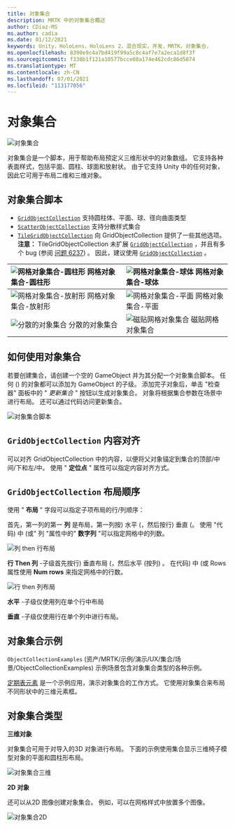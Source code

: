 ```yaml
---
title: 对象集合
description: MRTK 中的对象集合概述
author: CDiaz-MS
ms.author: cadia
ms.date: 01/12/2021
keywords: Unity，HoloLens，HoloLens 2，混合现实，开发，MRTK，对象集合，
ms.openlocfilehash: 8390e9c4a7bd419f99a5c8c4af7e7a2eca1d8f3f
ms.sourcegitcommit: f338b1f121a10577bcce08a174e462cdc86d5874
ms.translationtype: MT
ms.contentlocale: zh-CN
ms.lasthandoff: 07/01/2021
ms.locfileid: "113177056"
---
```

# <a name="object-collection"></a>对象集合

![对象集合](../images/object-collection/MRTK_ObjectCollection_Main.jpg)

对象集合是一个脚本，用于帮助布局预定义三维形状中的对象数组。 它支持各种表面样式，包括平面、圆柱、球面和放射状。 由于它支持 Unity 中的任何对象，因此它可用于布局二维和三维对象。

## <a name="object-collection-scripts"></a>对象集合脚本

- [`GridObjectCollection`](xref:Microsoft.MixedReality.Toolkit.Utilities.GridObjectCollection) 支持圆柱体、平面、球、径向曲面类型
- [`ScatterObjectCollection`](xref:Microsoft.MixedReality.Toolkit.Utilities.ScatterObjectCollection) 支持分散样式集合  
- [`TileGridObjectCollection`](xref:Microsoft.MixedReality.Toolkit.Utilities.TileGridObjectCollection) 向 GridObjectCollection 提供了一些其他选项。 **注意：** TileGridObjectCollection 未扩展 [`GridObjectCollection`](xref:Microsoft.MixedReality.Toolkit.Utilities.GridObjectCollection) ，并且有多个 bug (参阅 [问题 6237](https://github.com/microsoft/MixedRealityToolkit-Unity/issues/6237)) 。 因此，建议使用 [`GridObjectCollection`](xref:Microsoft.MixedReality.Toolkit.Utilities.GridObjectCollection) 。

|![网格对象集合-圆柱形](../images/object-collection/MRTK_ObjectCollectionCylinder.png) 网格对象集合-圆柱形 | ![网格对象集合-球体](../images/object-collection/MRTK_ObjectCollectionSphere.png) 网格对象集合-球体 |
|:--- | :--- |
|![网格对象集合-放射形](../images/object-collection/MRTK_ObjectCollectionRadial.png) 网格对象集合-放射形 | ![网格对象集合-平面](../images/object-collection/MRTK_ObjectCollectionPlane.png) 网格对象集合-平面 |
|![分散的对象集合](../images/object-collection/MRTK_ObjectCollectionScattered.png) 分散的对象集合 | ![磁贴网格对象集合](../images/object-collection/MRTK_ObjectCollectionTileGrid.png) 磁贴网格对象集合 |

## <a name="how-to-use-an-object-collection"></a>如何使用对象集合

若要创建集合，请创建一个空的 GameObject 并为其分配一个对象集合脚本。 任何 () 的对象都可以添加为 GameObject 的子级。 添加完子对象后，单击 "检查器" 面板中的 " *更新集合* " 按钮以生成对象集合。 对象将根据集合参数在场景中进行布局。 还可以通过代码访问更新集合。

![对象集合脚本](../images/object-collection/MRTK_ObjectCollectionScript.png)

## <a name="gridobjectcollection-content-alignment"></a>`GridObjectCollection` 内容对齐

可以对齐 GridObjectCollection 中的内容，以便将父对象锚定到集合的顶部/中间/下和左/中。 使用 " **定位点** " 属性可以指定内容对齐方式。

## <a name="gridobjectcollection-layout-order"></a>`GridObjectCollection` 布局顺序

使用 " **布局** " 字段可以指定子项布局的行/列顺序：

首先，第一列的第一 **列** 是布局，第一列按) 水平 (，然后按行) 垂直 (。 使用 "代码) 中 (或" 列 "属性中的" **数字列** "可以指定网格中的列数。

![列 then 行布局](../images/object-collection/MRTK_ColumnThenRow.png)

**行 Then 列** -子级首先按行) 垂直布局 (，然后水平 (按列) 。 在代码) 中 (或 Rows 属性使用 **Num rows** 来指定网格中的行数。

![行 then 列布局](../images/object-collection/MRTK_RowThenColumn.png)

**水平** -子级仅使用列在单个行中布局

**垂直** -子级仅使用行在单个列中进行布局。

## <a name="object-collection-examples"></a>对象集合示例

`ObjectCollectionExamples` (资产/MRTK/示例/演示/UX/集合/场景/ObjectCollectionExamples) 示例场景包含对象集合类型的各种示例。

[定期表元素](https://github.com/Microsoft/MRDesignLabs_Unity_PeriodicTable) 是一个示例应用，演示对象集合的工作方式。 它使用对象集合来布局不同形状中的三维元素框。

## <a name="object-collection-types"></a>对象集合类型

**三维对象**

对象集合可用于对导入的3D 对象进行布局。 下面的示例使用集合显示三维椅子模型对象的平面和圆柱形布局。

![对象集合三维](../images/object-collection/MRTK_ObjectCollection_3DObjects.jpg)

**2D 对象**

还可以从2D 图像创建对象集合。 例如，可以在网格样式中放置多个图像。

![对象集合2D](../images/object-collection/MRTK_ObjectCollection_Layout_2DImages.jpg)
